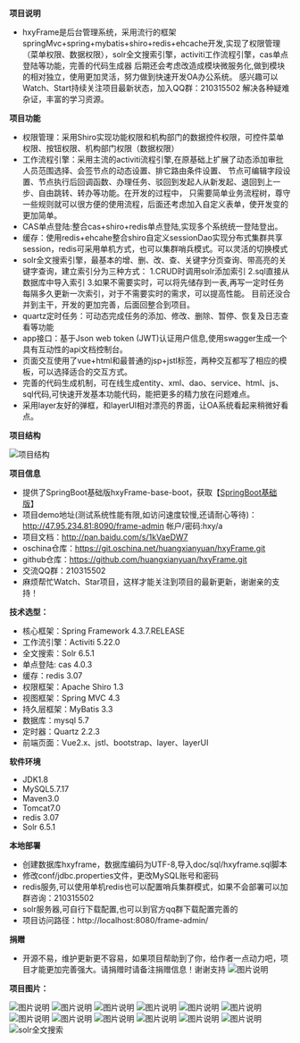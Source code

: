 **项目说明** 
- hxyFrame是后台管理系统，采用流行的框架springMvc+spring+mybatis+shiro+redis+ehcache开发,实现了权限管理（菜单权限、数据权限），solr全文搜索引擎，activiti工作流程引擎，cas单点登陆等功能，完善的代码生成器
后期还会考虑改造成模块微服务化,做到模块的相对独立，使用更加灵活，努力做到快速开发OA办公系统。
感兴趣可以Watch、Start持续关注项目最新状态，加入QQ群：210315502 解决各种疑难杂证，丰富的学习资源。


**项目功能** 
- 权限管理：采用Shiro实现功能权限和机构部门的数据控件权限，可控件菜单权限、按钮权限、机构部门权限（数据权限）
- 工作流程引擎：采用主流的activiti流程引擎,在原基础上扩展了动态添加审批人员范围选择、会签节点的动态设置、排它路由条件设置、
              节点可编辑字段设置、节点执行后回调函数、办理任务、驳回到发起人从新发起、退回到上一步、自由跳转、转办等功能。在开发的过程中，
              只需要简单业务流程树，尊守一些规则就可以很方便的使用流程，后面还考虑加入自定义表单，使开发变的更加简单。
- CAS单点登陆:整合cas+shiro+redis单点登陆,实现多个系统统一登陆登出。
- 缓存：使用redis+ehcahe整合shiro自定义sessionDao实现分布式集群共享session，redis可采用单机方式，也可以集群哨兵模式。可以灵活的切换模式
- solr全文搜索引擎，最基本的增、删、改、查、关键字分页查询、带高亮的关键字查询，建立索引分为三种方式：
    1.CRUD时调用solr添加索引
    2.sql直接从数据库中导入索引 
    3.如果不需要实时，可以将先储存到一表,再写一定时任务每隔多久更新一次索引，对于不需要实时的需求，可以提高性能。
    目前还没合并到主干，开发的更加完善，后面回整合到项目。
- quartz定时任务：可动态完成任务的添加、修改、删除、暂停、恢复及日志查看等功能
- app接口：基于Json web token (JWT)认证用户信息,使用swagger生成一个具有互动性的api文档控制台。
- 页面交互使用了vue+html和最普通的jsp+jstl标签，两种交互都写了相应的模板，可以选择适合的交互方式。
- 完善的代码生成机制，可在线生成entity、xml、dao、service、html、js、sql代码,可快速开发基本功能代码，能把更多的精力放在问题难点。
- 采用layer友好的弹框，和layerUI相对漂亮的界面，让OA系统看起来稍微好看点。

**项目结构** 

![项目结构](http://osaowv4s0.bkt.clouddn.com/upload/20171023/0abde1ad0a1f489882d3a444329a48b9 "项目结构")


**项目信息** 
- 提供了SpringBoot基础版hxyFrame-base-boot，获取【[SpringBoot基础版](https://gitee.com/soEasyCode/hxyFrame-base-boot)】
- 项目demo地址(测试系统性能有限,如访问速度较慢,还请耐心等待)：http://47.95.234.81:8090/frame-admin 帐户/密码:hxy/a 
- 项目文档：http://pan.baidu.com/s/1kVaeDW7
- oschina仓库：https://git.oschina.net/huangxianyuan/hxyFrame.git
- github仓库：https://github.com/huangxianyuan/hxyFrame.git
- 交流QQ群：210315502
- 麻烦帮忙Watch、Star项目，这样才能关注到项目的最新更新，谢谢亲的支持！

 **技术选型：**
  
- 核心框架：Spring Framework 4.3.7.RELEASE
- 工作流引擎：Activiti 5.22.0
- 全文搜索：Solr 6.5.1
- 单点登陆: cas 4.0.3
- 缓存：redis 3.07
- 权限框架：Apache Shiro 1.3
- 视图框架：Spring MVC 4.3
- 持久层框架：MyBatis 3.3
- 数据库：mysql 5.7
- 定时器：Quartz 2.2.3
- 前端页面：Vue2.x、jstl、bootstrap、layer、layerUI


 **软件环境** 
- JDK1.8
- MySQL5.7.17
- Maven3.0
- Tomcat7.0
- redis 3.07
- Solr 6.5.1


 **本地部署**
- 创建数据库hxyframe，数据库编码为UTF-8,导入doc/sql/hxyframe.sql脚本
- 修改conf/jdbc.properties文件，更改MySQL账号和密码
- redis服务,可以使用单机redis也可以配置哨兵集群模式，如果不会部署可以加群咨询：210315502
- solr服务器,可自行下载配置,也可以到官方qq群下载配置完善的
- 项目访问路径：http://localhost:8080/frame-admin/


 **捐赠**
- 开源不易，维护更新更不容易，如果项目帮助到了你，给作者一点动力吧，项目才能更加完善强大。请捐赠时请备注捐赠信息！谢谢支持
 ![图片说明](http://osaowv4s0.bkt.clouddn.com/upload/20170829/59da2d5b80464f67a035f529b6eb0dad "图片说明")


**项目图片：**

![图片说明]( http://osaowv4s0.bkt.clouddn.com/upload/20171214/ea35e2f3e3d2417d911e0245e8f59f8c "图片说明")
![图片说明]( http://osaowv4s0.bkt.clouddn.com/upload/20171214/a5763c56c6dc474b918992867ccc60c3 "图片说明")
![图片说明]( http://osaowv4s0.bkt.clouddn.com/upload/20171214/f44860f9d19141b882c73daabadafbd6 "图片说明")
![图片说明]( http://osaowv4s0.bkt.clouddn.com/upload/20171214/bd5165dc6df14497a508023b28b237f3 "图片说明")
![图片说明]( http://osaowv4s0.bkt.clouddn.com/upload/20171214/9f8564d5e11e4c1f9c9e5cf52ad2bd50 "图片说明")
![图片说明](http://osaowv4s0.bkt.clouddn.com/upload/20171214/6d4eaab348f7483f9af7661e4c1890b7 "图片说明")
![图片说明](http://osaowv4s0.bkt.clouddn.com/upload/20171214/61b2c782a5d747cd922be922e97f9b1d "图片说明")
![图片说明](http://osaowv4s0.bkt.clouddn.com/upload/20171214/6dca83d4070649ecb5468baea4819433 "图片说明")
![图片说明](http://osaowv4s0.bkt.clouddn.com/upload/20171214/afc3db6415eb463186358920a7dc0240 "图片说明")
![图片说明](http://osaowv4s0.bkt.clouddn.com/upload/20171214/a49f42f188a14b4aac9ac405d26dfa03 "图片说明")
![图片说明](http://osaowv4s0.bkt.clouddn.com/upload/20171214/4d2e611ac4694dcea1b3597c3de58b1d "图片说明")
![图片说明](http://osaowv4s0.bkt.clouddn.com/upload/20171106/a0d3dc5e99294f1aa74425875c04da44 "图片说明")
![solr全文搜索](http://osaowv4s0.bkt.clouddn.com/upload/20171106/d6603b6acf1d4529ade3dab1b46abf8d "solr全文搜索")



